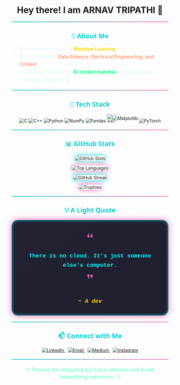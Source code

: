 <h1 align="center">Hey there! I am ARNAV TRIPATHI 👋</h1>

<hr style="border: 0; height: 2px; background: linear-gradient(to right, #00CED1, #FF69B4); margin: 20px 0;">

<h2 align="center" style="color: #00CED1; font-weight: 900; font-family: 'Segoe UI', Tahoma, Geneva, Verdana, sans-serif;">🧠 About Me</h2>

<ul style="font-size: 1.1em; max-width: 600px; margin: auto; line-height: 1.6; color: #e0f7fa;">
  <li>🌱 I’m currently learning <strong style="color: #FFD700;">Machine Learning</strong>.</li>
  <li>💬 Ask me about: <strong style="color: #FFA07A;">Data Science, Electrical Engineering, and Cricket</strong>.</li>
  <li>⚡ Fun fact: I once went <strong style="color: #00FF7F;">10 cricket matches</strong> in a row without scoring a single run. 🏏</li>
</ul>

<hr style="border: 0; height: 2px; background: linear-gradient(to right, #00CED1, #FF69B4); margin: 20px 0;">

<h2 align="center" style="color: #00CED1; font-weight: 900; font-family: 'Segoe UI', Tahoma, Geneva, Verdana, sans-serif;">🔧 Tech Stack</h2>

<p align="center" style="margin-top: 15px;">
  <img src="https://img.shields.io/badge/C-000000?style=for-the-badge&logo=c&logoColor=white" alt="C" />
  <img src="https://img.shields.io/badge/C++-00599C?style=for-the-badge&logo=c%2B%2B&logoColor=white" alt="C++" />
  <img src="https://img.shields.io/badge/Python-FFD43B?style=for-the-badge&logo=python&logoColor=blue" alt="Python" />
  <img src="https://img.shields.io/badge/NumPy-013243?style=for-the-badge&logo=numpy&logoColor=white" alt="NumPy" />
  <img src="https://img.shields.io/badge/Pandas-150458?style=for-the-badge&logo=pandas&logoColor=white" alt="Pandas" />

  <span style="display:inline-flex; align-items:center;">
    <img src="https://upload.wikimedia.org/wikipedia/commons/8/84/Matplotlib_icon.svg" alt="Matplotlib Logo" height="28" style="margin-right:-10px; z-index:1;" />
    <img src="https://img.shields.io/badge/Matplotlib-000000?style=for-the-badge&logoColor=white" alt="Matplotlib" />
  </span>

  <img src="https://img.shields.io/badge/PyTorch-ee4c2c?style=for-the-badge&logo=pytorch&logoColor=white" alt="PyTorch" />
</p>

<hr style="border: 0; height: 2px; background: linear-gradient(to right, #00CED1, #FF69B4); margin: 20px 0;">

<h2 align="center" style="color: #00CED1; font-weight: 900; font-family: 'Segoe UI', Tahoma, Geneva, Verdana, sans-serif;">📊 GitHub Stats</h2>

<p align="center">
  <img src="https://github-readme-stats.vercel.app/api?username=ArnavTripathi1&show_icons=true&theme=tokyonight" alt="GitHub Stats" style="border-radius: 12px; box-shadow: 0 0 15px #00CED1;" />
</p>
<p align="center">
  <img src="https://github-readme-stats.vercel.app/api/top-langs/?username=ArnavTripathi1&layout=compact&theme=tokyonight" alt="Top Languages" style="border-radius: 12px; box-shadow: 0 0 15px #FF69B4;" />
</p>
<p align="center">
  <img src="https://streak-stats.demolab.com?user=ArnavTripathi1&theme=tokyonight" alt="GitHub Streak" style="border-radius: 12px; box-shadow: 0 0 15px #00CED1;" />
</p>
<p align="center">
  <img src="https://github-profile-trophy.vercel.app/?username=ArnavTripathi1&theme=tokyonight" alt="Trophies" style="border-radius: 12px; box-shadow: 0 0 15px #FF69B4;" />
</p>

<hr style="border: 0; height: 2px; background: linear-gradient(to right, #00CED1, #FF69B4); margin: 20px 0;">

<h2 align="center" style="color: #00CED1; font-weight: 900; font-family: 'Segoe UI', Tahoma, Geneva, Verdana, sans-serif;">💡 A Light Quote</h2>

<div align="center" style="
  background: linear-gradient(145deg, #222233, #1e1e2f);
  color: #00FFFF;
  padding: 30px 40px;
  border-radius: 20px;
  max-width: 600px;
  margin: auto;
  font-size: 1.3em;
  font-weight: 700;
  box-shadow: 0 0 20px #FF69B4, inset 0 0 10px #00CED1;
  text-align: center;
  line-height: 1.6;
  font-family: 'Courier New', Courier, monospace;
">
  <div style="font-size: 2.5em; color: #FF69B4;">❝</div>
  There is no cloud. It’s just someone else’s computer.
  <div style="font-size: 2.5em; color: #FF69B4;">❞</div>
  <div style="margin-top: 15px; color: #FFD700; font-style: italic;">~ A dev</div>
</div>

<hr style="border: 0; height: 2px; background: linear-gradient(to right, #00CED1, #FF69B4); margin: 20px 0;">

<h2 align="center" style="color: #00CED1; font-weight: 900; font-family: 'Segoe UI', Tahoma, Geneva, Verdana, sans-serif;">📫 Connect with Me</h2>

<p align="center" style="margin-top: 15px;">
  <a href="https://linkedin.com/in/arnav-tripathi-833993319" target="_blank" rel="noopener noreferrer" aria-label="LinkedIn" style="margin-right: 8px;">
    <img src="https://img.shields.io/badge/-LinkedIn-0077B5?style=for-the-badge&logo=linkedin&logoColor=white" alt="LinkedIn" />
  </a>
  
  <a href="mailto:arnavtripathi5284@gmail.com" target="_blank" rel="noopener noreferrer" aria-label="Email" style="margin-right: 8px;">
    <img src="https://img.shields.io/badge/-Gmail-D14836?style=for-the-badge&logo=gmail&logoColor=white" alt="Email" />
  </a>
  
  <a href="https://medium.com/@arnavtripathi5284" target="_blank" rel="noopener noreferrer" aria-label="Medium" style="margin-right: 8px;">
    <img src="https://img.shields.io/badge/-Medium-000000?style=for-the-badge&logo=medium&logoColor=white" alt="Medium" />
  </a>
  
  <a href="https://instagram.com/arnav_tripathi11" target="_blank" rel="noopener noreferrer" aria-label="Instagram">
    <img src="https://img.shields.io/badge/-Instagram-E4405F?style=for-the-badge&logo=instagram&logoColor=white" alt="Instagram" />
  </a>
</p>

<hr style="border: 0; height: 2px; background: linear-gradient(to right, #00CED1, #FF69B4); margin: 20px 0;">

<p align="center" style="font-size: 1.2em; color: #7FFFD4; font-weight: 600; font-family: 'Segoe UI', Tahoma, Geneva, Verdana, sans-serif;">
  ✨ Thanks for stopping by! Let's connect and build something awesome. ✨
</p>
